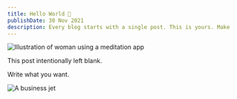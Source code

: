 ```yaml
---
title: Hello World 👋
publishDate: 30 Nov 2021
description: Every blog starts with a single post. This is yours. Make it great.
---
```


![Illustration of woman using a meditation app](/assets/blog/casual-life-3d-meditation-crystal.webp)

This post intentionally left blank.

Write what you want.


<Image src="/assets/blog/G280.jpg" alt="A business jet" caption="A
G280 soon to be replaced by a G400" format="avif" />
